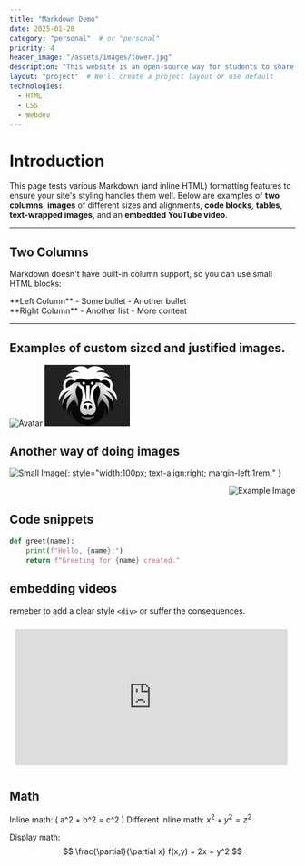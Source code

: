 ```yaml
---
title: "Markdown Demo"
date: 2025-01-20
category: "personal"  # or "personal"
priority: 4
header_image: "/assets/images/tower.jpg"
description: "This website is an open-source way for students to share their projects. Learn how I made it!"
layout: "project"  # We'll create a project layout or use default
technologies:
  - HTML
  - CSS
  - Webdev
---
```


# Introduction

This page tests various Markdown (and inline HTML) formatting features to ensure your site's styling handles them well. Below are examples of **two columns**, **images** of different sizes and alignments, **code blocks**, **tables**, **text-wrapped images**, and an **embedded YouTube video**.

---

## Two Columns

Markdown doesn't have built-in column support, so you can use small HTML blocks:

<div class="two-col">
  <div>
    **Left Column**
    - Some bullet
    - Another bullet
  </div>
  <div>
    **Right Column**
    - Another list
    - More content
  </div>
</div>

---
## Examples of custom sized and justified images.
<img src="/assets/images/tower.jpg" alt="Avatar" class="float-left" style="width: 150px;" />
<img src="/assets/images/ranker_teaser.jpg" alt="Avatar" class="float-right" style="width: 150px;" />
<div style="clear: both;"></div>

## Another way of doing images
![Small Image](/assets/images/tower.jpg){: style="width:100px; text-align:right; margin-left:1rem;" }

<div style="text-align: right;">
    <img src="tower.jpg" alt="Example Image" />
</div>

## Code snippets

```python
def greet(name):
    print(f"Hello, {name}!")
    return f"Greeting for {name} created."
```



## embedding videos
remeber to add a clear style `<div>` or suffer the consequences.
<iframe width="480" height="240"
  src="https://www.youtube.com/embed/dQw4w9WgXcQ"
  title="YouTube video player"
  frameborder="0"
  style="text-align: center; margin: 10px;"
  allowfullscreen>
</iframe>
<div style="clear: both;"></div>

## Math
Inline math: \( a^2 + b^2 = c^2 \)
Different inline math: $x^2 +y^2 = z^2$

Display math:
$$
\frac{\partial}{\partial x} f(x,y) = 2x + y^2
$$
